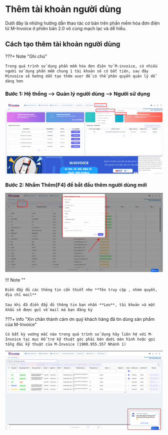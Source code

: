 # **Thêm tài khoản người dùng**

Dưới đây là những hướng dẫn thao tác cơ bản trên phần mềm hóa đơn điện tử M-Invoice ở phiên bản 2.0 vô cùng mạch lạc và dễ hiểu.

## **Cách tạo thêm tài khoản người dùng**

???+ Note "Ghi chú"

    Trong quá trình sử dụng phần mềm hóa đơn điện tử M-invoice, có nhiều người sử dụng phần mềm chung 1 tài khoản sẽ có bất tiện, sau đây Minvoice sẽ hướng dẫn tạo thêm user để có thể phân quyền quản lý dễ dàng hơn

### **Bước 1: Hệ thống --> Quản lý người dùng --> Người sử dụng**

![Hình 1](../assets/images/invoice2/2.0_them-nguoi-dung_1.png)

### **Bước 2: Nhấm Thêm(F4) để bắt đầu thêm người dùng mới**

![Hình 2](../assets/images/invoice2/2.0_them-nguoi-dung_2.png)

!!! Note ""

    Điền đầy đủ các thông tin cần thiết như **Tên truy cập , nhóm quyền, địa chỉ mail**

    Sau khi đã điền đẩy đủ thông tin bạn nhấn **Lưu**, tài khoản và mật khẩu sẽ được gửi về mail mà bạn đăng ký

???+ info "Xin chân thành cảm ơn quý khách hàng đã tin dùng sản phẩm của M-Invoice"

    Có bất kỳ vướng mắc nào trong quá trình sử dụng hãy liên hệ với M-Invoice tại mục Hỗ trợ kỹ thuật góc phải bên dưới màn hình hoặc gọi tổng đài kỹ thuật của M-Invoice (1900.955.557 Nhánh 1)

![Hình 3](../assets/images/invoice2/hotro.png)
